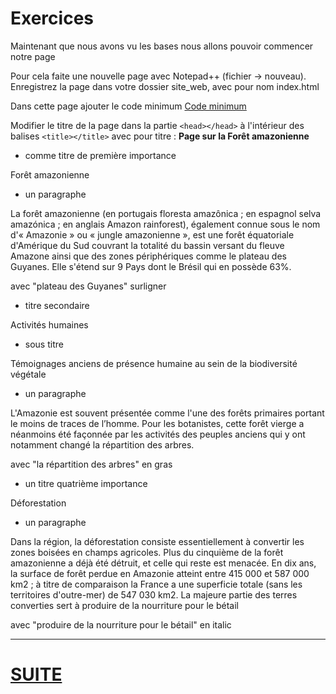 # Exercices

Maintenant que nous avons vu les bases nous allons pouvoir commencer notre page

Pour cela faite une nouvelle page avec Notepad++ (fichier -> nouveau). Enregistrez la page dans votre dossier site_web, avec pour nom index.html

Dans cette page ajouter le code minimum [Code minimum](./MINI.md)

Modifier le titre de la page dans la partie ```` <head></head> ```` à l'intérieur des balises ````<title></title>````  avec pour titre : **Page sur la Forêt amazonienne**

- comme titre de première importance  

Forêt amazonienne  

- un paragraphe 

La forêt amazonienne (en portugais floresta amazônica ; en espagnol selva amazónica ; en anglais Amazon rainforest), également connue sous le nom d'« Amazonie » ou « jungle amazonienne », est une forêt équatoriale d'Amérique du Sud couvrant la totalité du bassin versant du fleuve Amazone ainsi que des zones périphériques comme le plateau des Guyanes. Elle s'étend sur 9 Pays dont le Brésil qui en possède 63%.  
  
avec "plateau des Guyanes"  surligner

- titre secondaire  

Activités humaines

- sous titre 

Témoignages anciens de présence humaine au sein de la biodiversité végétale

- un paragraphe 

L'Amazonie est souvent présentée comme l'une des forêts primaires portant le moins de traces de l’homme. Pour les botanistes, cette forêt vierge a néanmoins été façonnée par les activités des peuples anciens qui y ont notamment changé la répartition des arbres.
  
avec "la répartition des arbres" en gras  
  
- un titre quatrième importance 

Déforestation

- un paragraphe 

Dans la région, la déforestation consiste essentiellement à convertir les zones boisées en champs agricoles. Plus du cinquième de la forêt amazonienne a déjà été détruit, et celle qui reste est menacée. En dix ans, la surface de forêt perdue en Amazonie atteint entre 415 000 et 587 000 km2 ; à titre de comparaison la France a une superficie totale (sans les territoires d'outre-mer) de 547 030 km2. La majeure partie des terres converties sert à produire de la nourriture pour le bétail  
  
avec "produire de la nourriture pour le bétail" en italic
  
---
# [SUITE](./A_LA_LIGNE.md)
